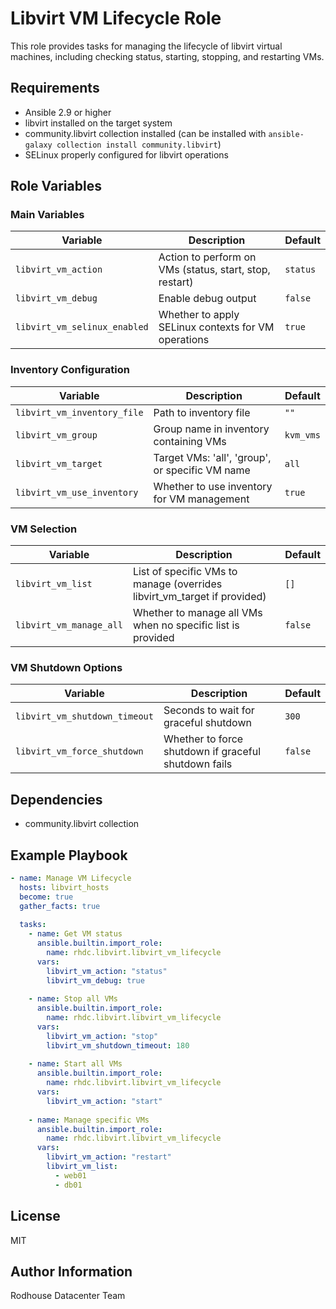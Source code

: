 # Libvirt VM Lifecycle Role

This role provides tasks for managing the lifecycle of libvirt virtual machines, including checking status, starting, stopping, and restarting VMs.

## Requirements

- Ansible 2.9 or higher
- libvirt installed on the target system
- community.libvirt collection installed (can be installed with `ansible-galaxy collection install community.libvirt`)
- SELinux properly configured for libvirt operations

## Role Variables

### Main Variables

| Variable | Description | Default |
|----------|-------------|---------|
| `libvirt_vm_action` | Action to perform on VMs (status, start, stop, restart) | `status` |
| `libvirt_vm_debug` | Enable debug output | `false` |
| `libvirt_vm_selinux_enabled` | Whether to apply SELinux contexts for VM operations | `true` |

### Inventory Configuration

| Variable | Description | Default |
|----------|-------------|---------|
| `libvirt_vm_inventory_file` | Path to inventory file | `""` |
| `libvirt_vm_group` | Group name in inventory containing VMs | `kvm_vms` |
| `libvirt_vm_target` | Target VMs: 'all', 'group', or specific VM name | `all` |
| `libvirt_vm_use_inventory` | Whether to use inventory for VM management | `true` |

### VM Selection

| Variable | Description | Default |
|----------|-------------|---------|
| `libvirt_vm_list` | List of specific VMs to manage (overrides libvirt_vm_target if provided) | `[]` |
| `libvirt_vm_manage_all` | Whether to manage all VMs when no specific list is provided | `false` |

### VM Shutdown Options

| Variable | Description | Default |
|----------|-------------|---------|
| `libvirt_vm_shutdown_timeout` | Seconds to wait for graceful shutdown | `300` |
| `libvirt_vm_force_shutdown` | Whether to force shutdown if graceful shutdown fails | `false` |

## Dependencies

- community.libvirt collection

## Example Playbook

```yaml
- name: Manage VM Lifecycle
  hosts: libvirt_hosts
  become: true
  gather_facts: true
  
  tasks:
    - name: Get VM status
      ansible.builtin.import_role:
        name: rhdc.libvirt.libvirt_vm_lifecycle
      vars:
        libvirt_vm_action: "status"
        libvirt_vm_debug: true
        
    - name: Stop all VMs
      ansible.builtin.import_role:
        name: rhdc.libvirt.libvirt_vm_lifecycle
      vars:
        libvirt_vm_action: "stop"
        libvirt_vm_shutdown_timeout: 180
        
    - name: Start all VMs
      ansible.builtin.import_role:
        name: rhdc.libvirt.libvirt_vm_lifecycle
      vars:
        libvirt_vm_action: "start"
        
    - name: Manage specific VMs
      ansible.builtin.import_role:
        name: rhdc.libvirt.libvirt_vm_lifecycle
      vars:
        libvirt_vm_action: "restart"
        libvirt_vm_list:
          - web01
          - db01
```

## License

MIT

## Author Information

Rodhouse Datacenter Team
